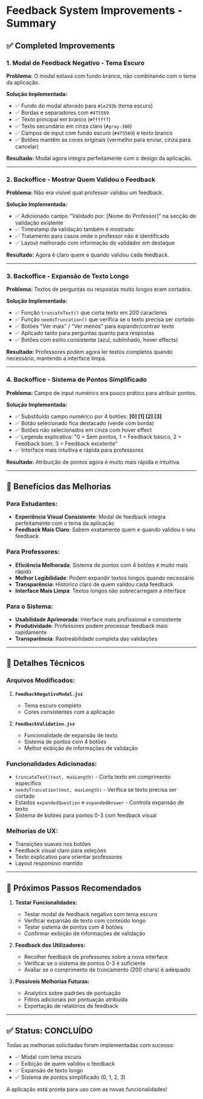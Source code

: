 # Feedback System Improvements - Summary

## ✅ Completed Improvements

### 1. **Modal de Feedback Negativo - Tema Escuro**
**Problema:** O modal estava com fundo branco, não combinando com o tema da aplicação.

**Solução Implementada:**
- ✅ Fundo do modal alterado para `#1e293b` (tema escuro)
- ✅ Bordas e separadores com `#475569`
- ✅ Texto principal em branco (`#ffffff`)
- ✅ Texto secundário em cinza claro (`#gray-300`)
- ✅ Campos de input com fundo escuro (`#475569`) e texto branco
- ✅ Botões mantêm as cores originais (vermelho para enviar, cinza para cancelar)

**Resultado:** Modal agora integra perfeitamente com o design da aplicação.

---

### 2. **Backoffice - Mostrar Quem Validou o Feedback**
**Problema:** Não era visível qual professor validou um feedback.

**Solução Implementada:**
- ✅ Adicionado campo "Validado por: [Nome do Professor]" na secção de validação existente
- ✅ Timestamp da validação também é mostrado
- ✅ Tratamento para casos onde o professor não é identificado
- ✅ Layout melhorado com informação do validador em destaque

**Resultado:** Agora é claro quem e quando validou cada feedback.

---

### 3. **Backoffice - Expansão de Texto Longo**
**Problema:** Textos de perguntas ou respostas muito longos eram cortados.

**Solução Implementada:**
- ✅ Função `truncateText()` que corta texto em 200 caracteres
- ✅ Função `needsTruncation()` que verifica se o texto precisa ser cortado
- ✅ Botões "Ver mais" / "Ver menos" para expandir/contrair texto
- ✅ Aplicado tanto para perguntas quanto para respostas
- ✅ Botões com estilo consistente (azul, sublinhado, hover effects)

**Resultado:** Professores podem agora ler textos completos quando necessário, mantendo a interface limpa.

---

### 4. **Backoffice - Sistema de Pontos Simplificado**
**Problema:** Campo de input numérico era pouco prático para atribuir pontos.

**Solução Implementada:**
- ✅ Substituído campo numérico por 4 botões: **[0] [1] [2] [3]**
- ✅ Botão selecionado fica destacado (verde com borda)
- ✅ Botões não selecionados em cinza com hover effect
- ✅ Legenda explicativa: "0 = Sem pontos, 1 = Feedback básico, 2 = Feedback bom, 3 = Feedback excelente"
- ✅ Interface mais intuitiva e rápida para professores

**Resultado:** Atribuição de pontos agora é muito mais rápida e intuitiva.

---

## 🎯 Benefícios das Melhorias

### **Para Estudantes:**
- **Experiência Visual Consistente**: Modal de feedback integra perfeitamente com o tema da aplicação
- **Feedback Mais Claro**: Sabem exatamente quem e quando validou o seu feedback

### **Para Professores:**
- **Eficiência Melhorada**: Sistema de pontos com 4 botões é muito mais rápido
- **Melhor Legibilidade**: Podem expandir textos longos quando necessário
- **Transparência**: Histórico claro de quem validou cada feedback
- **Interface Mais Limpa**: Textos longos não sobrecarregam a interface

### **Para o Sistema:**
- **Usabilidade Aprimorada**: Interface mais profissional e consistente
- **Produtividade**: Professores podem processar feedback mais rapidamente
- **Transparência**: Rastreabilidade completa das validações

---

## 🔧 Detalhes Técnicos

### **Arquivos Modificados:**
1. **`FeedbackNegativoModal.jsx`**
   - Tema escuro completo
   - Cores consistentes com a aplicação

2. **`FeedbackValidation.jsx`**
   - Funcionalidade de expansão de texto
   - Sistema de pontos com 4 botões
   - Melhor exibição de informações de validação

### **Funcionalidades Adicionadas:**
- `truncateText(text, maxLength)` - Corta texto em comprimento específico
- `needsTruncation(text, maxLength)` - Verifica se texto precisa ser cortado
- Estados `expandedQuestion` e `expandedAnswer` - Controla expansão de texto
- Sistema de botões para pontos 0-3 com feedback visual

### **Melhorias de UX:**
- Transições suaves nos botões
- Feedback visual claro para seleções
- Texto explicativo para orientar professores
- Layout responsivo mantido

---

## 🚀 Próximos Passos Recomendados

1. **Testar Funcionalidades:**
   - Testar modal de feedback negativo com tema escuro
   - Verificar expansão de texto com conteúdo longo
   - Testar sistema de pontos com 4 botões
   - Confirmar exibição de informações de validação

2. **Feedback dos Utilizadores:**
   - Recolher feedback de professores sobre a nova interface
   - Verificar se o sistema de pontos 0-3 é suficiente
   - Avaliar se o comprimento de truncamento (200 chars) é adequado

3. **Possíveis Melhorias Futuras:**
   - Analytics sobre padrões de pontuação
   - Filtros adicionais por pontuação atribuída
   - Exportação de relatórios de feedback

---

## ✅ Status: **CONCLUÍDO**

Todas as melhorias solicitadas foram implementadas com sucesso:
- ✅ Modal com tema escuro
- ✅ Exibição de quem validou o feedback
- ✅ Expansão de texto longo
- ✅ Sistema de pontos simplificado (0, 1, 2, 3)

A aplicação está pronta para uso com as novas funcionalidades!
